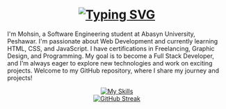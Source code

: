 <!-- Typing SVG-->
<h1 align='center'>
  <a href="https://git.io/typing-svg">
    <img src="https://readme-typing-svg.demolab.com/?lines=Software+Engineer+Mohsin&center=true&color=FFF0D1&vCenter=true&width=500&height=50&size=30&font=Fira+Code&repeat=true&effect=neon" alt="Typing SVG">
  </a>
</h1>
<!-- Introduction -->

I'm Mohsin, a Software Engineering student at Abasyn University, Peshawar. I'm passionate about Web Development and currently learning HTML, CSS, and JavaScript. I have certifications in Freelancing, Graphic Design, and Programming. My goal is to become a Full Stack Developer, and I'm always eager to explore new technologies and work on exciting projects. Welcome to my GitHub repository, where I share my journey and projects!

<!-- Skills -->
<div align="center">
  <a href="https://skillicons.dev">
    <img src="https://skillicons.dev/icons?i=vscode,html,css,tailwind,javascript,react,nodejs,npm,express,vite,mongodb,mysql,py,next,git,github,figma,ai,&theme=light" alt="My Skills" />
  </a>
</div>


<!-- Streak Score -->
<div align="center" >
  <a href="https://git.io/streak-stats">
    <img src="https://streak-stats.demolab.com?user=engr-mohsin-dev&theme=dark&border_radius=12&date_format=j%20M%5B%20Y%5D" alt="GitHub Streak" />
  </a>
</div>


